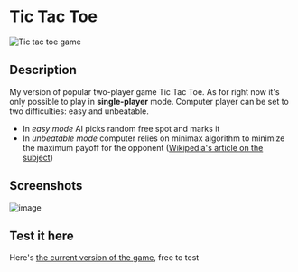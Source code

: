 # Tic Tac Toe 

![Tic tac toe game](https://i.ibb.co/tJ261GB/New-Project-1.png)

## Description

My version of popular two-player game Tic Tac Toe. As for right now
it's only possible to play in **single-player** mode. Computer player
can be set to two difficulties: easy and unbeatable. 
* In *easy mode* AI
picks random free spot and marks it 
* In *unbeatable mode*
computer relies on minimax algorithm to minimize the maximum payoff
for the opponent ([Wikipedia's article on the subject](https://en.wikipedia.org/wiki/Minimax))

## Screenshots

![image](https://user-images.githubusercontent.com/69008778/188607404-da1e2842-7360-419b-b24a-5bdbbe715c21.png)

## Test it here

Here's [the current version of the game](https://piotrfijol.github.io/tic-tac-toe), free to test



